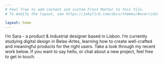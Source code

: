 ```yaml
---
# Feel free to add content and custom Front Matter to this file.
# To modify the layout, see https://jekyllrb.com/docs/themes/#overriding-theme-defaults

layout: home
---
```


I’m Sara - a product & industrial designer based in Lisbon. I’m currently studying digital design in Belas-Artes, learning how to create well-crafted and meaningful products for the right users. Take a look through my recent work below. If you want to say hello, or chat about a new project, feel free to get in touch.